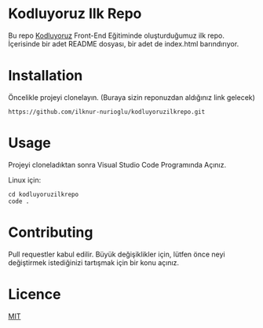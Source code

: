 # Kodluyoruz Ilk Repo
Bu repo [Kodluyoruz](http://kodluyoruz.org) Front-End Eğitiminde oluşturduğumuz ilk repo. İçerisinde bir adet README dosyası, bir adet de index.html barındırıyor.

# Installation 

Öncelikle projeyi clonelayın. (Buraya sizin reponuzdan aldığınız link gelecek)


``` https://github.com/ilknur-nurioglu/kodluyoruzilkrepo.git ```

# Usage

Projeyi cloneladıktan sonra Visual Studio Code Programında Açınız.

Linux için:


```
cd kodluyoruzilkrepo 
code .
```

 # Contributing

 
 Pull requestler kabul edilir. Büyük değişiklikler için, lütfen önce neyi değiştirmek istediğinizi tartışmak için bir konu açınız.

 # Licence 


 [MIT](https://choosealicense.com/licenses/mit/)
